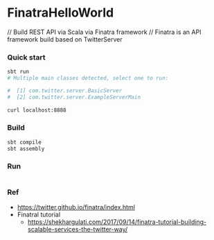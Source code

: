# FinatraHelloWorld
// Build REST API via Scala via Finatra framework
// Finatra is an API framework build based on TwitterServer

### Quick start
```bash
sbt run
# Multiple main classes detected, select one to run:

#  [1] com.twitter.server.BasicServer
#  [2] com.twitter.server.ExampleServerMain
 
curl localhost:8888
```

### Build 
```bash
sbt compile
sbt assembly
```

### Run 
```bash

```

### Ref
- https://twitter.github.io/finatra/index.html
- Finatral tutorial
	- https://shekhargulati.com/2017/09/14/finatra-tutorial-building-scalable-services-the-twitter-way/
